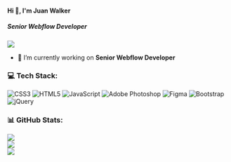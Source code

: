 #### Hi 👋, I'm Juan Walker
##### **Senior Webflow Developer**

[![](https://visitcount.itsvg.in/api?id=wjuan469&icon=0&color=0)](https://visitcount.itsvg.in)

- 🔭 I’m currently working on **Senior Webflow Developer**



### 💻 Tech Stack:
![CSS3](https://img.shields.io/badge/css3-%231572B6.svg?style=flat&logo=css3&logoColor=white) ![HTML5](https://img.shields.io/badge/html5-%23E34F26.svg?style=flat&logo=html5&logoColor=white) ![JavaScript](https://img.shields.io/badge/javascript-%23323330.svg?style=flat&logo=javascript&logoColor=%23F7DF1E) ![Adobe Photoshop](https://img.shields.io/badge/adobephotoshop-%2331A8FF.svg?style=flat&logo=adobephotoshop&logoColor=white) 	![Figma](https://img.shields.io/badge/figma-%23F24E1E.svg?style=flat&logo=figma&logoColor=white) ![Bootstrap](https://img.shields.io/badge/bootstrap-%23563D7C.svg?style=flat&logo=bootstrap&logoColor=white) ![jQuery](https://img.shields.io/badge/jquery-%230769AD.svg?style=flat&logo=jquery&logoColor=white)
### 📊 GitHub Stats:
![](https://github-readme-stats.vercel.app/api?username=wjuan469&theme=radical&hide_border=false&include_all_commits=false&count_private=false)<br/>
![](https://github-readme-streak-stats.herokuapp.com/?user=wjuan469&theme=radical&hide_border=false)<br/>
![](https://github-readme-stats.vercel.app/api/top-langs/?username=wjuan469&theme=radical&hide_border=false&include_all_commits=false&count_private=false&layout=compact)

